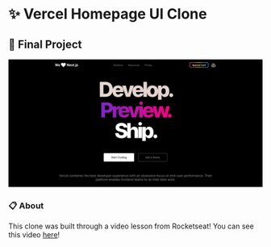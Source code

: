 # ✨ Vercel Homepage UI Clone

## 📲 Final Project
![Vercel UI](https://github.com/Pedro-Murilo/clone-vercel-homepage/blob/master/vercel-img.png)

### 📋 About
This clone was built through a video lesson from Rocketseat!
You can see this video [here](https://www.youtube.com/watch?v=204ewU7NRO0)!

